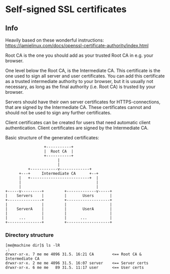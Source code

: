 # Self-signed SSL certificates

## Info

Heavily based on these wonderful instructions: https://jamielinux.com/docs/openssl-certificate-authority/index.html

Root CA is the one you should add as your trusted Root CA in e.g. your browser.

One level below the Root CA, is the Intermediate CA. This certificate is the one used to sign all server and user certificates. You can add this certificate as a trusted intermediate authority to your browser, but it is usually not necessary, as long as the final authority (i.e. Root CA) is trusted by your browser.

Servers should have their own server certificates for HTTPS-connections, that are signed by the Intermediate CA. These certificates cannot and should not be used to sign any further certificates.

Client certificates can be created for users that need automatic client authentication. Client certificates are signed by the Intermediate CA.

Basic structure of the generated certificates:
```
                 +-----------+
                 |  Root CA  |
                 +-----------+
                       |
                       |
          +------------v-------------+
      +---+     Intermediate CA      +--+
      |   +--------------------------+  |
      |                                 |
      |                                 |
+-----v---------+         +-------------v-----+
|    Servers    |         |       Users       |
+---------------+         +-------------------+
|               |         |                   |
|    ServerA    |         |       UserA       |
|               |         |                   |
|     ...       |         |      ...          |
+---------------+         +-------------------+
```

### Directory structure

```shell
[me@machine dir]$ ls -lR
.:
drwxr-xr-x. 7 me me 4096 31.5. 16:21 CA        <== Root CA & Intermediate CA
drwxr-xr-x. 2 me me 4096 31.5. 16:07 server    <== Server certs
drwxr-xr-x. 6 me me   89 31.5. 11:17 user      <== User certs
```
